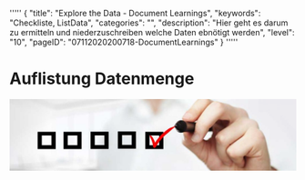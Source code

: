 '''''
{
"title": "Explore the Data - Document Learnings",
"keywords": "Checkliste, ListData",
"categories": "",
"description": "Hier geht es darum zu ermitteln und niederzuschreiben welche Daten ebnötigt werden",
"level": "10",
"pageID": "07112020200718-DocumentLearnings"
}
'''''

# Auflistung Datenmenge

![BannerChecklist](./../imgs/2020-11-19-08-20-02.png)


